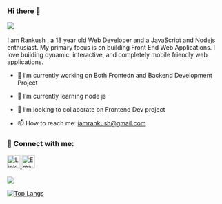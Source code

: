 ### Hi there 👋 

![](https://komarev.com/ghpvc/?username=rankdeveloper&color=blueviolet)
<br/><br/>I am Rankush , a 18 year old  Web Developer and a JavaScript and Nodejs  enthusiast. My primary focus is on building Front End Web Applications. I love building dynamic,  interactive, and completely mobile friendly web applications.<br/> 


- 🔭 I’m currently working on Both Frontedn and Backend Development Project
- 🌱 I’m currently learning node js
- 👯 I’m looking to collaborate on Frontend Dev project

- 📫 How to reach me: iamrankush@gmail.com

### 🤝 Connect with me:
<a href="https://www.linkedin.com/in/rankush-280430200/" target="_blank" rel="noopener noreferrer">
 <img src="https://cdn.jsdelivr.net/npm/simple-icons@v3/icons/linkedin.svg" alt="Linkedin" height="30" style="">
</a>
 <a href="mailto:iamrankush@gmail.com">
 <img src="https://cdn.jsdelivr.net/npm/simple-icons@v3/icons/gmail.svg" alt="Email me" height="30" style="">
</a><br/><br/>




<img height="" width="" src="https://github-readme-stats.vercel.app/api?username=rankdeveloper&show_icons=true&hide_border=true&&count_private=true&include_all_commits=true" />

[![Top Langs](https://github-readme-stats.vercel.app/api/top-langs/?username=rankdeveloper&langs_count=6)](https://github.com/rankdeveloper/github-readme-stats)
 



